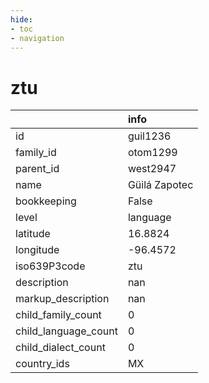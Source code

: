 ```yaml
---
hide:
- toc
- navigation
---
```

# ztu
|                      | info          |
|:---------------------|:--------------|
| id                   | guil1236      |
| family_id            | otom1299      |
| parent_id            | west2947      |
| name                 | Güilá Zapotec |
| bookkeeping          | False         |
| level                | language      |
| latitude             | 16.8824       |
| longitude            | -96.4572      |
| iso639P3code         | ztu           |
| description          | nan           |
| markup_description   | nan           |
| child_family_count   | 0             |
| child_language_count | 0             |
| child_dialect_count  | 0             |
| country_ids          | MX            |
